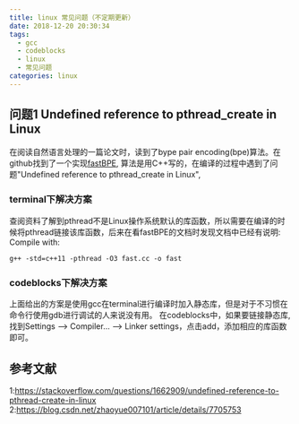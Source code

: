 ```yaml
---
title: linux 常见问题（不定期更新）
date: 2018-12-20 20:30:34
tags: 
  - gcc
  - codeblocks
  - linux
  - 常见问题
categories: linux
---
```


## 问题1 Undefined reference to pthread_create in Linux
在阅读自然语言处理的一篇论文时，读到了bype pair encoding(bpe)算法。在github找到了一个实现[fastBPE](https://github.com/glample/fastBPE), 算法是用C++写的，在编译的过程中遇到了问题"Undefined reference to pthread_create in Linux", 

### terminal下解决方案
查阅资料了解到pthread不是Linux操作系统默认的库函数，所以需要在编译的时候将pthread链接该库函数，后来在看fastBPE的文档时发现文档中已经有说明:
Compile with:
``` shell
g++ -std=c++11 -pthread -O3 fast.cc -o fast
```

### codeblocks下解决方案
上面给出的方案是使用gcc在terminal进行编译时加入静态库，但是对于不习惯在命令行使用gdb进行调试的人来说没有用。
在codeblocks中，如果要链接静态库,找到Settings --> Compiler... --> Linker settings，点击add，添加相应的库函数即可。

## 参考文献
1:https://stackoverflow.com/questions/1662909/undefined-reference-to-pthread-create-in-linux
2:https://blog.csdn.net/zhaoyue007101/article/details/7705753
